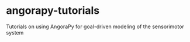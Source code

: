 # angorapy-tutorials
Tutorials on using AngoraPy for goal-driven modeling of the sensorimotor system 

